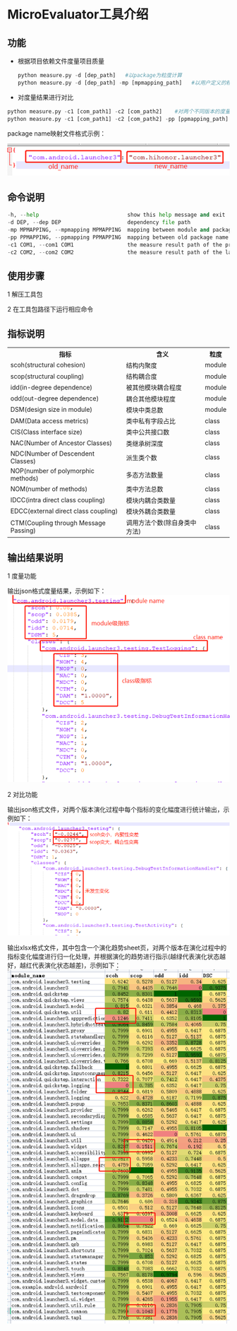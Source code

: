 # MicroEvaluator工具介绍

## 功能

- 根据项目依赖文件度量项目质量

     ```python
     python measure.py -d [dep_path]   #以package为粒度计算
     python measure.py -d [dep_path] -mp [mpmapping_path]   #以用户定义的粒度计算
     ```

+ 对度量结果进行对比

```python
python measure.py -c1 [com_path1] -c2 [com_path2]    #对两个不同版本的度量结果进行对比(以最新版本的度量结果为基准)
python measure.py -c1 [com_path1] -c2 [com_path2] -pp [ppmapping_path]    #若新版本中的package name有变动，给出变动映射
```

package name映射文件格式示例：

![image-20220314102614421](image\ppmapping.png)

## 命令说明

 ```python
 -h, --help                            show this help message and exit
 -d DEP, --dep DEP                     dependency file path
 -mp MPMAPPING, --mpmapping MPMAPPING  mapping between module and packages
 -pp PPMAPPING, --ppmapping PPMAPPING  mapping between old package name and new package name
 -c1 COM1, --com1 COM1                 the measure result path of the previous version
 -c2 COM2, --com2 COM2                 the measure result path of the later version
 ```

## 使用步骤

1 解压工具包

2 在工具包路径下运行相应命令

## 指标说明

<table>
   <tr>
      <th>指标</th>
      <th>含义</th>
      <th>粒度</th>
   </tr>
   <tr>
      <td>scoh(structural cohesion)</td>
      <td>结构内聚度</td>
      <td>module</td>
   </tr>
   <tr>
      <td>scop(structural coupling)</td>
      <td>结构耦合度</td>
      <td>module</td>
   </tr>
   <tr>
      <td>idd(in-degree dependence)</td>
      <td>被其他模块耦合程度</td>
      <td>module</td>
   </tr>
   <tr>
      <td>odd(out-degree dependence)</td>
      <td>耦合其他模块程度</td>
      <td>module</td>
   </tr>
   <tr>
      <td>DSM(design size in module)</td>
      <td>模块中类总数</td>
      <td>module</td>
   </tr>
   <tr>
      <td>DAM(Data access metrics)</td>
      <td>类中私有字段占比</td>
      <td>class</td>
   </tr>
   <tr>
      <td>CIS(Class interface size)</td>
      <td>类中公共接口数</td>
      <td>class</td>
   </tr>
   <tr>
      <td>NAC(Number of Ancestor Classes)</td>
      <td>类继承树深度</td>
      <td>class</td>
   </tr>
   <tr>
      <td>NDC(Number of Descendent Classes)</td>
      <td>派生类个数</td>
      <td>class</td>
   </tr>
   <tr>
      <td>NOP(number of polymorphic methods)</td>
      <td>多态方法数量</td>
      <td>class</td>
   </tr>
   <tr>
      <td>NOM(number of methods)</td>
      <td>类中方法总数</td>
      <td>class</td>
   </tr>
   <tr>
      <td>IDCC(intra direct class coupling)</td>
      <td>模块内耦合类数量</td>
      <td>class</td>
   </tr>
    <tr>
      <td>EDCC(external direct class coupling)</td>
      <td>模块外耦合类数量</td>
      <td>class</td>
   </tr>
   <tr>
      <td>CTM(Coupling through Message Passing)</td>
      <td>调用方法个数(除自身类中方法)</td>
      <td>class</td>
   </tr>
</table>

## 输出结果说明

1  度量功能

输出json格式度量结果，示例如下：
![img.png](image/measure_result.png)

2  对比功能

输出json格式文件，对两个版本演化过程中每个指标的变化幅度进行统计输出，示例如下：
![img.png](image/diff.png)

输出xlsx格式文件，其中包含一个演化趋势sheet页，对两个版本在演化过程中的指标变化幅度进行归一化处理，并根据演化的趋势进行指示(越绿代表演化状态越好，越红代表演化状态越差)，示例如下：
![img.png](image/hotmap.png)
